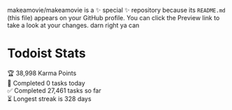 makeamovie/makeamovie is a ✨ special ✨ repository because its `README.md` (this file) appears on your GitHub profile.
You can click the Preview link to take a look at your changes. darn right ya can

# Todoist Stats

<!-- TODO-IST:START -->
🏆  38,998 Karma Points           
🌸  Completed 0 tasks today           
✅  Completed 27,461 tasks so far           
⏳  Longest streak is 328 days
<!-- TODO-IST:END -->